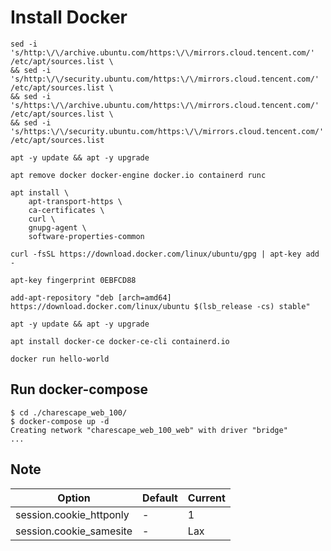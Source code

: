 # Install Docker
```
sed -i 's/http:\/\/archive.ubuntu.com/https:\/\/mirrors.cloud.tencent.com/' /etc/apt/sources.list \
&& sed -i 's/http:\/\/security.ubuntu.com/https:\/\/mirrors.cloud.tencent.com/' /etc/apt/sources.list \
&& sed -i 's/https:\/\/archive.ubuntu.com/https:\/\/mirrors.cloud.tencent.com/' /etc/apt/sources.list \
&& sed -i 's/https:\/\/security.ubuntu.com/https:\/\/mirrors.cloud.tencent.com/' /etc/apt/sources.list

apt -y update && apt -y upgrade

apt remove docker docker-engine docker.io containerd runc

apt install \
    apt-transport-https \
    ca-certificates \
    curl \
    gnupg-agent \
    software-properties-common

curl -fsSL https://download.docker.com/linux/ubuntu/gpg | apt-key add -

apt-key fingerprint 0EBFCD88

add-apt-repository "deb [arch=amd64] https://download.docker.com/linux/ubuntu $(lsb_release -cs) stable"

apt -y update && apt -y upgrade

apt install docker-ce docker-ce-cli containerd.io

docker run hello-world
```

Run docker-compose
-------------
```
$ cd ./charescape_web_100/
$ docker-compose up -d
Creating network "charescape_web_100_web" with driver "bridge"
...
```

Note
-------------
| Option | Default | Current
| --- | --- | ---
| session.cookie_httponly | - | 1
| session.cookie_samesite | - | Lax
